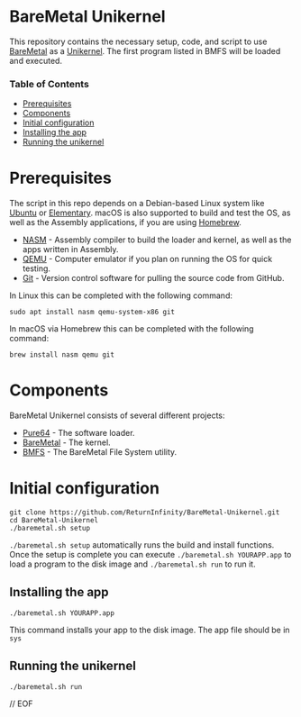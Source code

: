 # BareMetal Unikernel

This repository contains the necessary setup, code, and script to use [BareMetal](https://github.com/ReturnInfinity/BareMetal) as a [Unikernel](https://en.wikipedia.org/wiki/Unikernel). The first program listed in BMFS will be loaded and executed.


### Table of Contents

- [Prerequisites](#prerequisites)
- [Components](#components)
- [Initial configuration](#initial-configuration)
- [Installing the app](#installing-the-app)
- [Running the unikernel](#running-the-unikernel)


# Prerequisites

The script in this repo depends on a Debian-based Linux system like [Ubuntu](https://www.ubuntu.com/download/desktop) or [Elementary](https://elementary.io). macOS is also supported to build and test the OS, as well as the Assembly applications, if you are using [Homebrew](https://brew.sh).

- [NASM](https://nasm.us) - Assembly compiler to build the loader and kernel, as well as the apps written in Assembly.
- [QEMU](https://www.qemu.org) - Computer emulator if you plan on running the OS for quick testing.
- [Git](https://git-scm.com) - Version control software for pulling the source code from GitHub.

In Linux this can be completed with the following command:

	sudo apt install nasm qemu-system-x86 git

In macOS via Homebrew this can be completed with the following command:

	brew install nasm qemu git

 
# Components

BareMetal Unikernel consists of several different projects:

- [Pure64](https://github.com/ReturnInfinity/Pure64) - The software loader.
- [BareMetal](https://github.com/ReturnInfinity/BareMetal) - The kernel.
- [BMFS](https://github.com/ReturnInfinity/BMFS) - The BareMetal File System utility.


# Initial configuration
	
	git clone https://github.com/ReturnInfinity/BareMetal-Unikernel.git
	cd BareMetal-Unikernel
	./baremetal.sh setup
	
`./baremetal.sh setup` automatically runs the build and install functions. Once the setup is complete you can execute `./baremetal.sh YOURAPP.app` to load a program to the disk image and `./baremetal.sh run` to run it.


## Installing the app

	./baremetal.sh YOURAPP.app

This command installs your app to the disk image. The app file should be in `sys`


## Running the unikernel

	./baremetal.sh run


// EOF
